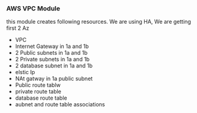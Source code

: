 ### AWS VPC Module

this module creates following resources. We are using HA, We are getting first 2 Az
* VPC
* Internet Gateway in 1a and 1b
* 2 Public subnets in 1a and 1b
* 2 Private subnets in 1a and 1b
* 2 database subnet in 1a and 1b
* elstic Ip
* NAt gatway in 1a public subnet
* Public route tablw
* private route table
* database route table
* aubnet and route table associations
